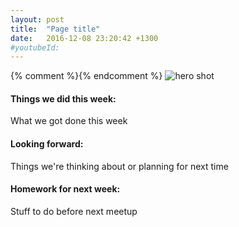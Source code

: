```yaml
---
layout: post
title:  "Page title"
date:   2016-12-08 23:20:42 +1300
#youtubeId:
---
```

{% comment %}{% endcomment %}
![hero shot]({{site.url}}{{site.imageurl}}sweet_image_here.jpg)

#### Things we did this week:  
What we got done this week

#### Looking forward:  
Things we're thinking about or planning for next time

#### Homework for next week:    
Stuff to do before next meetup

